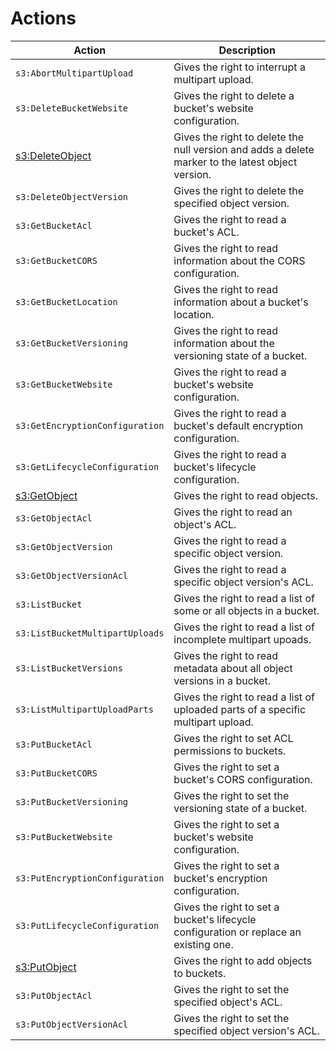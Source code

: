 # Actions

Action | Description
--- | ---
`s3:AbortMultipartUpload` | Gives the right to interrupt a multipart upload.
`s3:DeleteBucketWebsite` | Gives the right to delete a bucket's website configuration.
[s3:DeleteObject](../object/delete.md) | Gives the right to delete the null version and adds a delete marker to the latest object version.
`s3:DeleteObjectVersion` | Gives the right to delete the specified object version.
`s3:GetBucketAcl` | Gives the right to read a bucket's ACL.
`s3:GetBucketCORS` | Gives the right to read information about the CORS configuration.
`s3:GetBucketLocation` | Gives the right to read information about a bucket's location.
`s3:GetBucketVersioning` | Gives the right to read information about the versioning state of a bucket.
`s3:GetBucketWebsite` | Gives the right to read a bucket's website configuration.
`s3:GetEncryptionConfiguration` | Gives the right to read a bucket's default encryption configuration.
`s3:GetLifecycleConfiguration` | Gives the right to read a bucket's lifecycle configuration.
[s3:GetObject](../object/get.md) | Gives the right to read objects.
`s3:GetObjectAcl` | Gives the right to read an object's ACL.
`s3:GetObjectVersion` | Gives the right to read a specific object version.
`s3:GetObjectVersionAcl` | Gives the right to read a specific object version's ACL.
`s3:ListBucket` | Gives the right to read a list of some or all objects in a bucket.
`s3:ListBucketMultipartUploads` | Gives the right to read a list of incomplete multipart upoads.
`s3:ListBucketVersions` | Gives the right to read metadata about all object versions in a bucket.
`s3:ListMultipartUploadParts` | Gives the right to read a list of uploaded parts of a specific multipart upload.
`s3:PutBucketAcl` | Gives the right to set ACL permissions to buckets.
`s3:PutBucketCORS` | Gives the right to set a bucket's CORS configuration.
`s3:PutBucketVersioning` | Gives the right to set the versioning state of a bucket.
`s3:PutBucketWebsite` | Gives the right to set a bucket's website configuration.
`s3:PutEncryptionConfiguration` | Gives the right to set a bucket's encryption configuration.
`s3:PutLifecycleConfiguration` | Gives the right to set a bucket's lifecycle configuration or replace an existing one.
[s3:PutObject](../object/upload.md) | Gives the right to add objects to buckets.
`s3:PutObjectAcl` | Gives the right to set the specified object's ACL.
`s3:PutObjectVersionAcl` | Gives the right to set the specified object version's ACL.
